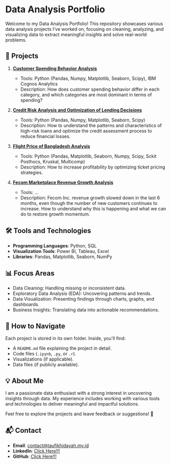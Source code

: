 # Data Analysis Portfolio

Welcome to my Data Analysis Portfolio! This repository showcases various data analysis projects I've worked on, focusing on cleaning, analyzing, and visualizing data to extract meaningful insights and solve real-world problems.

## 📂 Projects

1. **[Customer Spending Behavior Analysis](./Project-1-Customer-Spending-Behavior-Analysis/)**  
   - Tools: Python (Pandas, Numpy, Matplotlib, Seaborn, Scipy), IBM Cognos Analytics 
   - Description: How does customer spending behavior differ in each category, and which categories are most dominant in terms of spending?

2. **[Credit Risk Analysis and Optimization of Lending Decisions](./Project-2-Credit-Risk-Analysis-and-Optimization-of-Lending-Decisions/)**  
   - Tools: Python (Pandas, Numpy, Matplotlib, Seaborn, Scipy)
   - Description: How to understand the patterns and characteristics of high-risk loans and optimize the credit assessment process to reduce financial losses.

3. **[Flight Price of Bangladesh Analysis](./Project-3-Flight-Price-Dataset-of-Bangladesh-Analysis/)**  
   - Tools: Python (Pandas, Matplotlib, Seaborn, Numpy, Scipy, Sckit Posthocs, Kruskal, Multicomp)
   - Description: How to increase profitability by optimizing ticket pricing strategies.

4. **[Fecom Marketplace Revenue Growth Analysis](./Project-4-Fecom-Marketplace-Revenue-Growth-Analysis/)**  
   - Tools: ...
   - Description: Fecom Inc. revenue growth slowed down in the last 6 months, even though the number of new customers continues to increase. How to understand why this is happening and what we can do to restore growth momentum.

## 🛠️ Tools and Technologies
- **Programming Languages**: Python, SQL
- **Visualization Tools**: Power BI, Tableau, Excel
- **Libraries**: Pandas, Matplotlib, Seaborn, NumPy

## 📊 Focus Areas
- Data Cleaning: Handling missing or inconsistent data.
- Exploratory Data Analysis (EDA): Uncovering patterns and trends.
- Data Visualization: Presenting findings through charts, graphs, and dashboards.
- Business Insights: Translating data into actionable recommendations.

## 📑 How to Navigate
Each project is stored in its own folder. Inside, you'll find:
- A `README.md` file explaining the project in detail.
- Code files (`.ipynb`, `.py`, or `.r`).
- Visualizations (if applicable).
- Data files (if publicly available).

## 💡 About Me
I am a passionate data enthusiast with a strong interest in uncovering insights through data. My experience includes working with various tools and technologies to deliver meaningful and impactful solutions.

Feel free to explore the projects and leave feedback or suggestions! 🚀

## 📬 Contact
- **Email**: contact@taufikhidayah.my.id
- **LinkedIn**: [Click Here!!!](https://linkedin.com/in/hidayah24)
- **GitHub**: [Click Here!!!](https://github.com/hidayah24)

